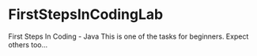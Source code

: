 # FirstStepsInCodingLab
First Steps In Coding  - Java
This is one of the tasks for beginners.
Expect others too...
